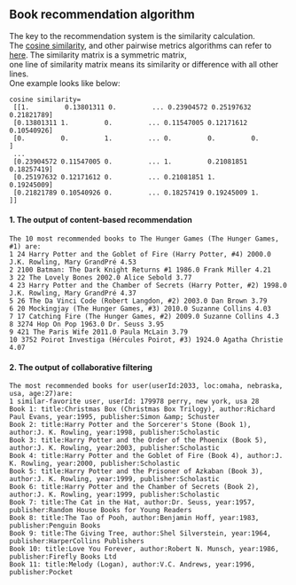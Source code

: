 ## Book recommendation algorithm

The key to the recommendation system is the similarity calculation. <br/>
The [cosine similarity](https://scikit-learn.org/stable/modules/generated/sklearn.metrics.pairwise.cosine_similarity.html), and other pairwise metrics algorithms can refer to [here](https://scikit-learn.org/stable/modules/classes.html#module-sklearn.metrics.pairwise).
The similarity matrix is a symmetric matrix, <br/> 
one line of similarity matrix means its similarity or difference with all other lines. <br/>
One example looks like below:
```
cosine similarity=
 [[1.         0.13801311 0.         ... 0.23904572 0.25197632 0.21821789]
 [0.13801311 1.         0.         ... 0.11547005 0.12171612 0.10540926]
 [0.         0.         1.         ... 0.         0.         0.        ]
 ...
 [0.23904572 0.11547005 0.         ... 1.         0.21081851 0.18257419]
 [0.25197632 0.12171612 0.         ... 0.21081851 1.         0.19245009]
 [0.21821789 0.10540926 0.         ... 0.18257419 0.19245009 1.        ]]
 ```
 
#### 1. The output of content-based recommendation
```
The 10 most recommended books to The Hunger Games (The Hunger Games, #1) are:
1 24 Harry Potter and the Goblet of Fire (Harry Potter, #4) 2000.0 J.K. Rowling, Mary GrandPré 4.53
2 2100 Batman: The Dark Knight Returns #1 1986.0 Frank Miller 4.21
3 22 The Lovely Bones 2002.0 Alice Sebold 3.77
4 23 Harry Potter and the Chamber of Secrets (Harry Potter, #2) 1998.0 J.K. Rowling, Mary GrandPré 4.37
5 26 The Da Vinci Code (Robert Langdon, #2) 2003.0 Dan Brown 3.79
6 20 Mockingjay (The Hunger Games, #3) 2010.0 Suzanne Collins 4.03
7 17 Catching Fire (The Hunger Games, #2) 2009.0 Suzanne Collins 4.3
8 3274 Hop On Pop 1963.0 Dr. Seuss 3.95
9 421 The Paris Wife 2011.0 Paula McLain 3.79
10 3752 Poirot Investiga (Hércules Poirot, #3) 1924.0 Agatha Christie 4.07
```

#### 2. The output of collaborative filtering
```
The most recommended books for user(userId:2033, loc:omaha, nebraska, usa, age:27)are:
1 similar-favorite user, userId: 179978 perry, new york, usa 28
Book 1: title:Christmas Box (Christmas Box Trilogy), author:Richard Paul Evans, year:1995, publisher:Simon &amp; Schuster
Book 2: title:Harry Potter and the Sorcerer's Stone (Book 1), author:J. K. Rowling, year:1998, publisher:Scholastic
Book 3: title:Harry Potter and the Order of the Phoenix (Book 5), author:J. K. Rowling, year:2003, publisher:Scholastic
Book 4: title:Harry Potter and the Goblet of Fire (Book 4), author:J. K. Rowling, year:2000, publisher:Scholastic
Book 5: title:Harry Potter and the Prisoner of Azkaban (Book 3), author:J. K. Rowling, year:1999, publisher:Scholastic
Book 6: title:Harry Potter and the Chamber of Secrets (Book 2), author:J. K. Rowling, year:1999, publisher:Scholastic
Book 7: title:The Cat in the Hat, author:Dr. Seuss, year:1957, publisher:Random House Books for Young Readers
Book 8: title:The Tao of Pooh, author:Benjamin Hoff, year:1983, publisher:Penguin Books
Book 9: title:The Giving Tree, author:Shel Silverstein, year:1964, publisher:HarperCollins Publishers
Book 10: title:Love You Forever, author:Robert N. Munsch, year:1986, publisher:Firefly Books Ltd
Book 11: title:Melody (Logan), author:V.C. Andrews, year:1996, publisher:Pocket
```